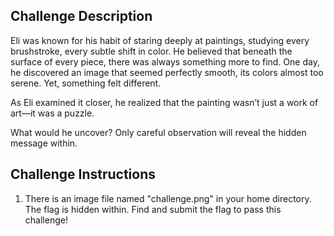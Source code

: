 ## Challenge Description

Eli was known for his habit of staring deeply at paintings, studying every brushstroke, every subtle shift in color. He believed that beneath the surface of every piece, there was always something more to find. One day, he discovered an image that seemed perfectly smooth, its colors almost too serene. Yet, something felt different.

As Eli examined it closer, he realized that the painting wasn’t just a work of art—it was a puzzle.

What would he uncover? Only careful observation will reveal the hidden message within.

## Challenge Instructions
1. There is an image file named "challenge.png" in your home directory. The flag is hidden within. Find and submit the flag to pass this challenge!
